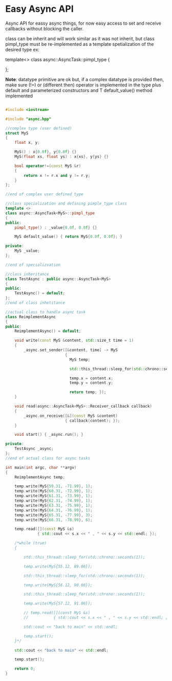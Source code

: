 <h1>Easy Async API</h1>

Async API for eassy async things, for now easy access to set and receive callbacks without blocking the caller.

class can be inherit and will work similar as it was not inherit,
but class pimpl_type must be re-implemented as a template spetialization
of the desired type ex:

template<>
class async::AsyncTask<datatype>::pimpl_type
{

<!-- public: -->

<!-- private: -->

};

<b>Note</b>:
datatype primitive are ok but, if a complex datatype is provided then,
make sure (!=) or (different then) operator is implemented in the type plus
default and parameterized constructors and T default_value() method implemented

```cpp

#include <iostream>

#include "async.hpp"

//complex type (user defined)
struct MyS
{
    float x, y;

    MyS() : x{0.0f}, y{0.0f} {}
    MyS(float xs, float ys) : x{xs}, y{ys} {}

    bool operator!=(const MyS &r)
    {
        return x != r.x and y != r.y;
    }
};

//end of complex user defined type

//class specialization and defining pimple_type class
template <>
class async::AsyncTask<MyS>::pimpl_type
{
public:
    pimpl_type() : _value{0.0f, 0.0f} {}

    MyS default_value() { return MyS{0.0f, 0.0f}; }

private:
    MyS _value;
};

//end of specializxation

//class inheritance
class TestAsync : public async::AsyncTask<MyS>
{
public:
    TestAsync() = default;
};
//end of class inhetitance

//actual class to handle async task
class ReimplementAsync
{
public:
    ReimplementAsync() = default;

    void write(const MyS &content, std::size_t time = 1)
    {
        _async.set_sender([&content, time] -> MyS
                          {
                            MyS temp;

                            std::this_thread::sleep_for(std::chrono::seconds(time));

                            temp.x = content.x;
                            temp.y = content.y;

                            return temp; });
    }

    void read(async::AsyncTask<MyS>::Receiver_callback callback)
    {
        _async.on_receive([&](const MyS &content)
                          { callback(content); });
    }

    void start() { _async.run(); }

private:
    TestAsync _async;
};
//end of actual class for async tasks

int main(int argc, char **argv)
{
    ReimplementAsync temp;

    temp.write(MyS{59.31, -71.99}, 1);
    temp.write(MyS{60.31, -72.99}, 1);
    temp.write(MyS{61.31, -73.99}, 1);
    temp.write(MyS{62.31, -74.99}, 1);
    temp.write(MyS{63.31, -75.99}, 1);
    temp.write(MyS{64.31, -76.99}, 1);
    temp.write(MyS{65.31, -77.99}, 3);
    temp.write(MyS{66.31, -78.99}, 6);

    temp.read([](const MyS &s)
              { std::cout << s.x << " , " << s.y << std::endl; });

    /*while (true)
    {

        std::this_thread::sleep_for(std::chrono::seconds(1));

        temp.write(MyS{55.12, 89.06});

        std::this_thread::sleep_for(std::chrono::seconds(1));

        temp.write(MyS{56.12, 90.06});

        std::this_thread::sleep_for(std::chrono::seconds(1));

        temp.write(MyS{57.12, 91.06});

        // temp.read([](const MyS &s)
        //           { std::cout << s.x << " , " << s.y << std::endl; });

        std::cout << "back to main" << std::endl;

        temp.start();
    }*/

    std::cout << "back to main" << std::endl;

    temp.start();

    return 0;
}

```
